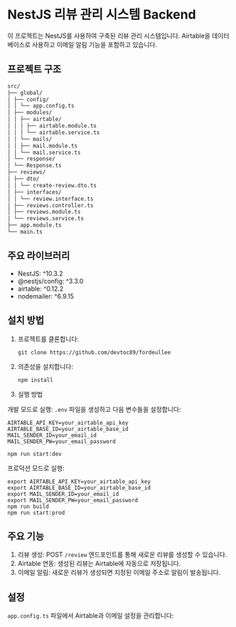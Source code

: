 # NestJS 리뷰 관리 시스템 Backend

이 프로젝트는 NestJS를 사용하여 구축된 리뷰 관리 시스템입니다. 
Airtable을 데이터베이스로 사용하고 이메일 알림 기능을 포함하고 있습니다.

## 프로젝트 구조
```markdown
src/
├── global/
│ ├── config/
│ │ └── app.config.ts
│ ├── modules/
│ │ ├── airtable/
│ │ │ ├── airtable.module.ts
│ │ │ └── airtable.service.ts
│ │ └── mails/
│ │ ├── mail.module.ts
│ │ └── mail.service.ts
│ └── response/
│ └── Response.ts
├── reviews/
│ ├── dto/
│ │ └── create-review.dto.ts
│ ├── interfaces/
│ │ └── review.interface.ts
│ ├── reviews.controller.ts
│ ├── reviews.module.ts
│ └── reviews.service.ts
├── app.module.ts
└── main.ts
```
## 주요 라이브러리

- NestJS: ^10.3.2
- @nestjs/config: ^3.3.0
- airtable: ^0.12.2
- nodemailer: ^6.9.15

## 설치 방법

1. 프로젝트를 클론합니다:
   ```
   git clone https://github.com/devtoc89/fordeullee
   ```

2. 의존성을 설치합니다:
   ```
   npm install
   ```


3. 실행 방법

개발 모드로 실행:
   `.env` 파일을 생성하고 다음 변수들을 설정합니다:
   ```
   AIRTABLE_API_KEY=your_airtable_api_key
   AIRTABLE_BASE_ID=your_airtable_base_id
   MAIL_SENDER_ID=your_email_id
   MAIL_SENDER_PW=your_email_password
   ```
  ```
  npm run start:dev
  ```

프로덕션 모드로 실행:
  ```
  export AIRTABLE_API_KEY=your_airtable_api_key
  export AIRTABLE_BASE_ID=your_airtable_base_id
  export MAIL_SENDER_ID=your_email_id
  export MAIL_SENDER_PW=your_email_password
  npm run build
  npm run start:prod
  ```

## 주요 기능

1. 리뷰 생성: POST `/review` 엔드포인트를 통해 새로운 리뷰를 생성할 수 있습니다.
2. Airtable 연동: 생성된 리뷰는 Airtable에 자동으로 저장됩니다.
3. 이메일 알림: 새로운 리뷰가 생성되면 지정된 이메일 주소로 알림이 발송됩니다.

## 설정
`app.config.ts` 파일에서 Airtable과 이메일 설정을 관리합니다:
